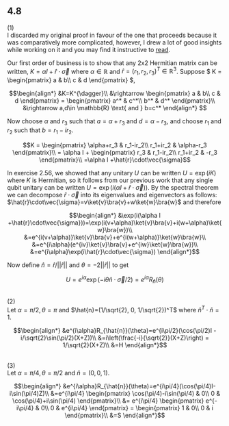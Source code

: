 ## 4.8
(1)\
I discarded my original proof in favour of the one that proceeds because it was comparatively more complicated, however, I drew a lot of good insights while working on it and you may find it instructive to [read](cheekycheats/4.8(1)_original_proof.md).

Our first order of business is to show that any 2x2 Hermitian matrix can be written, $K=\alpha I +\hat{r}\cdot\vec{\sigma}$ where $\alpha\in \mathbb{R}$ and $\hat{r} = (r_1,r_2,r_3)^T \in \mathbb{R}^3$. Suppose
$` K = \begin{pmatrix} a & b\\ c & d \end{pmatrix} `$,

```math
\begin{align*}
&K=K^{\dagger}\\
&\rightarrow 
\begin{pmatrix}
a & b\\
c & d
\end{pmatrix}
=
\begin{pmatrix}
a^* & c^*\\
b^* & d^*
\end{pmatrix}\\
&\rightarrow a,d\in \mathbb{R} \text{ and } b=c^*
\end{align*}

```
Now choose $`\alpha`$ and $`r_3`$ such that $`a = \alpha + r_3`$ and $`d = \alpha - r_3`$, and choose $`r_1`$ and $`r_2`$ such that $`b=r_1-ir_2`$.
```math
K = 
\begin{pmatrix}
\alpha+r_3 & r_1-ir_2\\
r_1+ir_2 & \alpha-r_3
\end{pmatrix}\\
= \alpha I + 
\begin{pmatrix}
r_3 & r_1-ir_2\\
r_1+ir_2 & -r_3
\end{pmatrix}\\
=\alpha I +\hat{r}\cdot\vec{\sigma}
```

In exercise 2.56, we showed that any unitary $U$ can be written $U = \exp(iK)$ where $K$ is Hermitian, so it follows from our previous work that any single qubit unitary can be written $U=\exp(i(\alpha I +\hat{r}\cdot\vec{\sigma}))$. By the spectral theorem we can decompose $\hat{r}\cdot\vec{\sigma}$ into its eigenvalues and eigenvectors as follows: $\hat{r}\cdot\vec{\sigma}=v\ket{v}\bra{v}+w\ket{w}\bra{w}$ and therefore

```math
\begin{align*}
&\exp(i(\alpha I +\hat{r}\cdot\vec{\sigma}))=\exp(i(v+\alpha)\ket{v}\bra{v}+i(w+\alpha)\ket{w}\bra{w})\\
&=e^{i(v+\alpha)}\ket{v}\bra{v}+e^{i(w+\alpha)}\ket{w}\bra{w}\\
&=e^{i\alpha}(e^{iv}\ket{v}\bra{v}+e^{iw}\ket{w}\bra{w})\\
&=e^{i\alpha}\exp(i\hat{r}\cdot\vec{\sigma})
\end{align*}
```

Now define $\hat{n}=\hat{r}/||\hat{r}||$ and $\theta = -2||\hat{r}||$ to get

```math
U = e^{i\alpha}\exp(-i\theta\hat{n}\cdot \vec{\sigma}/2)=e^{i\alpha}R_{\hat{n}}(\theta)
```
\
(2)\
Let $`\alpha=\pi/2, \theta=\pi`$ and $`\hat{n}=(1/\sqrt{2}, 0, 1/\sqrt{2})^T`$ where $`\hat{n}^T\cdot\hat{n}=1`$.
```math
\begin{align*}
&e^{i\alpha}R_{\hat{n}}(\theta)=e^{i\pi/2}(\cos(\pi/2)I - i/\sqrt{2}\sin(\pi/2)(X+Z))\\
&=i\left(\frac{-i}{\sqrt{2}}(X+Z)\right) = 1/\sqrt{2}(X+Z)\\
&=H
\end{align*}
```
\
(3)\
Let $\alpha=\pi/4, \theta=\pi/2$ and $\hat{n}=(0,0,1)$.
```math
\begin{align*}
&e^{i\alpha}R_{\hat{n}}(\theta)=e^{i\pi/4}(\cos(\pi/4)I-i\sin(\pi/4)Z)\\
&=e^{i\pi/4}
\begin{pmatrix}
\cos(\pi/4)-i\sin(\pi/4) & 0\\
0 & \cos(\pi/4)+i\sin(\pi/4)
\end{pmatrix}\\
&=
e^{i\pi/4}
\begin{pmatrix}
e^{-i\pi/4} & 0\\
0 & e^{i\pi/4}
\end{pmatrix}
=
\begin{pmatrix}
1 & 0\\
0 & i
\end{pmatrix}\\
&=S
\end{align*}
```

